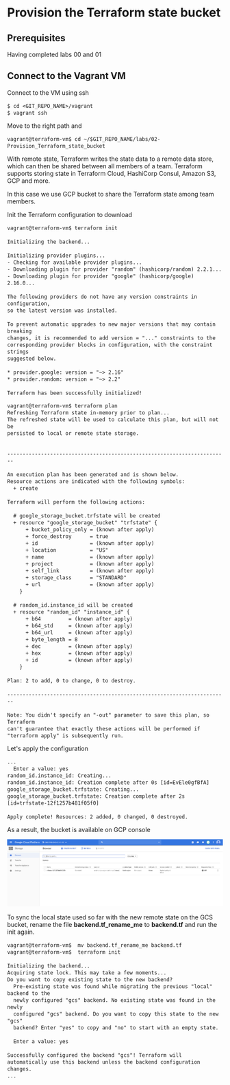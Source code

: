 # Provision the Terraform state bucket

## Prerequisites

Having completed labs 00 and 01

## Connect to the Vagrant VM

Connect to the VM using ssh

```console
$ cd <GIT_REPO_NAME>/vagrant
$ vagrant ssh
```

Move to the right path and 

```console
vagrant@terraform-vm$ cd ~/$GIT_REPO_NAME/labs/02-Provision_Terraform_state_bucket
```

With remote state, Terraform writes the state data to a remote data store, which can then be shared between all members of a team. Terraform supports storing state in Terraform Cloud, HashiCorp Consul, Amazon S3, GCP and more.

In this case we use GCP bucket to share the Terraform state among team members.

Init the Terraform configuration to download 

```console
vagrant@terraform-vm$ terraform init

Initializing the backend...

Initializing provider plugins...
- Checking for available provider plugins...
- Downloading plugin for provider "random" (hashicorp/random) 2.2.1...
- Downloading plugin for provider "google" (hashicorp/google) 2.16.0...

The following providers do not have any version constraints in configuration,
so the latest version was installed.

To prevent automatic upgrades to new major versions that may contain breaking
changes, it is recommended to add version = "..." constraints to the
corresponding provider blocks in configuration, with the constraint strings
suggested below.

* provider.google: version = "~> 2.16"
* provider.random: version = "~> 2.2"

Terraform has been successfully initialized!
```

```console
vagrant@terraform-vm$ terraform plan
Refreshing Terraform state in-memory prior to plan...
The refreshed state will be used to calculate this plan, but will not be
persisted to local or remote state storage.


------------------------------------------------------------------------

An execution plan has been generated and is shown below.
Resource actions are indicated with the following symbols:
  + create

Terraform will perform the following actions:

  # google_storage_bucket.trfstate will be created
  + resource "google_storage_bucket" "trfstate" {
      + bucket_policy_only = (known after apply)
      + force_destroy      = true
      + id                 = (known after apply)
      + location           = "US"
      + name               = (known after apply)
      + project            = (known after apply)
      + self_link          = (known after apply)
      + storage_class      = "STANDARD"
      + url                = (known after apply)
    }

  # random_id.instance_id will be created
  + resource "random_id" "instance_id" {
      + b64         = (known after apply)
      + b64_std     = (known after apply)
      + b64_url     = (known after apply)
      + byte_length = 8
      + dec         = (known after apply)
      + hex         = (known after apply)
      + id          = (known after apply)
    }

Plan: 2 to add, 0 to change, 0 to destroy.

------------------------------------------------------------------------

Note: You didn't specify an "-out" parameter to save this plan, so Terraform
can't guarantee that exactly these actions will be performed if
"terraform apply" is subsequently run.
```

Let's apply the configuration

```console
...
  Enter a value: yes
random_id.instance_id: Creating...
random_id.instance_id: Creation complete after 0s [id=EvEle0gfBfA]
google_storage_bucket.trfstate: Creating...
google_storage_bucket.trfstate: Creation complete after 2s 
[id=trfstate-12f1257b481f05f0]

Apply complete! Resources: 2 added, 0 changed, 0 destroyed.
```

As a result, the bucket is available on GCP console

![Terraform state bucket](img/trfstate.png)

To sync the local state used so far with the new remote state on the GCS bucket, rename the file **backend.tf_rename_me** to **backend.tf** and run the init again.

```console
vagrant@terraform-vm$  mv backend.tf_rename_me backend.tf
vagrant@terraform-vm$  terraform init

Initializing the backend...
Acquiring state lock. This may take a few moments...
Do you want to copy existing state to the new backend?
  Pre-existing state was found while migrating the previous "local" backend to the
  newly configured "gcs" backend. No existing state was found in the newly
  configured "gcs" backend. Do you want to copy this state to the new "gcs"
  backend? Enter "yes" to copy and "no" to start with an empty state.

  Enter a value: yes

Successfully configured the backend "gcs"! Terraform will automatically use this backend unless the backend configuration changes.
...
```